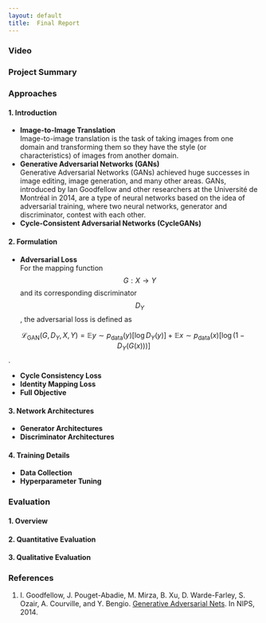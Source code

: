 ```yaml
---
layout: default
title:  Final Report
---
```


### Video

### Project Summary

### Approaches
#### 1. Introduction
- **Image-to-Image Translation**  
Image-to-image translation is the task of taking images from one domain and transforming them so they have the style (or characteristics) of images from another domain. 
- **Generative Adversarial Networks (GANs)**  
Generative Adversarial Networks (GANs) achieved huge successes in image editing, image generation, and many other areas. GANs, introduced by Ian Goodfellow and other researchers at the Université de Montréal in 2014, are a type of neural networks based on the idea of adversarial training, where two neural networks, generator and discriminator, contest with each other. 
- **Cycle-Consistent Adversarial Networks (CycleGANs)**

#### 2. Formulation
- **Adversarial Loss**  
For the mapping function $$G: X \to Y$$ and its corresponding discriminator $$D_Y$$ , the adversarial loss is defined as  

$$\mathcal{L}_{\text{GAN}}(G, D_Y, X, Y) = \mathbb{E}{y\sim p_{\text{data}}(y)}[\log D_Y(y)] + \mathbb{E}{x\sim p_{\text{data}}(x)}[\log(1-D_Y(G(x)))]$$.
- **Cycle Consistency Loss**
- **Identity Mapping Loss**
- **Full Objective**

#### 3. Network Architectures
- **Generator Architectures**
- **Discriminator Architectures**

#### 4. Training Details
- **Data Collection**
- **Hyperparameter Tuning**


### Evaluation
#### 1. Overview

#### 2. Quantitative Evaluation

#### 3. Qualitative Evaluation

### References
1. I. Goodfellow, J. Pouget-Abadie, M. Mirza, B. Xu, D. Warde-Farley, S. Ozair, A. Courville, and Y. Bengio. [Generative Adversarial Nets](https://arxiv.org/pdf/1406.2661.pdf). In NIPS, 2014.
